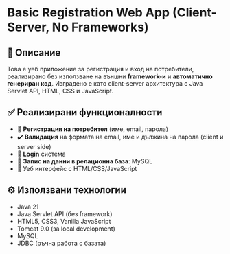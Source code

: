 # Basic Registration Web App (Client-Server, No Frameworks)

## 🧾 Описание

Това е уеб приложение за регистрация и вход на потребители, реализирано без използване на външни **framework-и** и **автоматично генериран код**. Изградено е като client-server архитектура с Java Servlet API, HTML, CSS и JavaScript.

## ✅ Реализирани функционалности

- 📝 **Регистрация на потребител** (име, email, парола)
- ✔️ **Валидация** на формата на email, име и дължина на парола (client и server side)
- 🔐 **Login** система
- 💾 **Запис на данни в релационна база**: MySQL
- 🎨 Уеб интерфейс с HTML/CSS/JavaScript

## ⚙️ Използвани технологии

- Java 21
- Java Servlet API (без framework)
- HTML5, CSS3, Vanilla JavaScript
- Tomcat 9.0 (за local development)
- MySQL
- JDBC (ръчна работа с базата)